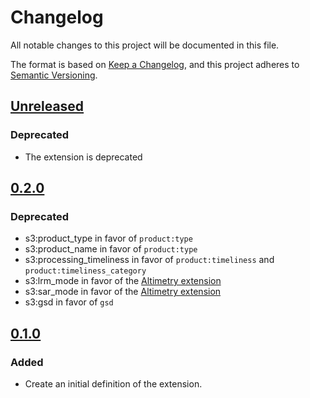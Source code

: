 # Changelog
All notable changes to this project will be documented in this file.

The format is based on [Keep a Changelog](https://keepachangelog.com/en/0.1.0/),
and this project adheres to [Semantic Versioning](https://semver.org/spec/v2.0.0.html).

## [Unreleased]

### Deprecated

- The extension is deprecated

## [0.2.0]

### Deprecated

- s3:product_type in favor of `product:type`
- s3:product_name in favor of `product:type`
- s3:processing_timeliness in favor of `product:timeliness` and `product:timeliness_category`
- s3:lrm_mode in favor of the [Altimetry extension](https://github.com/stac-extensions/altimetry)
- s3:sar_mode in favor of the [Altimetry extension](https://github.com/stac-extensions/altimetry)
- s3:gsd in favor of `gsd`

## [0.1.0]

### Added

- Create an initial definition of the extension.

[Unreleased]: <https://github.com/stac-extensions/sentinel-3/compare/v0.2.0...HEAD>
[0.2.0]: <https://github.com/stac-extensions/sentinel-3/compare/v0.1.0...v0.2.0>
[0.1.0]: <https://github.com/stac-extensions/sentinel-3/tags/v0.1.0>
